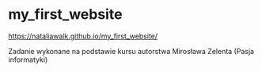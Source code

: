 # my_first_website
https://nataliawalk.github.io/my_first_website/

Zadanie wykonane na podstawie kursu autorstwa Mirosława Zelenta (Pasja informatyki)
